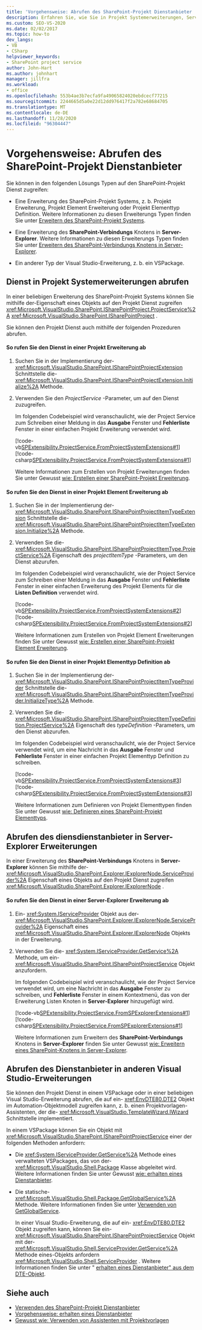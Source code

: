 ```yaml
---
title: 'Vorgehensweise: Abrufen des SharePoint-Projekt Dienstanbieter | Microsoft-Dokumentation'
description: Erfahren Sie, wie Sie in Projekt Systemerweiterungen, Server-Explorer Erweiterungen oder anderen Visual Studio-Erweiterungen auf den SharePoint-Projekt Dienst zugreifen.
ms.custom: SEO-VS-2020
ms.date: 02/02/2017
ms.topic: how-to
dev_langs:
- VB
- CSharp
helpviewer_keywords:
- SharePoint project service
author: John-Hart
ms.author: johnhart
manager: jillfra
ms.workload:
- office
ms.openlocfilehash: 553b4ae3b7ecfa9fa49065824020ebdcecf77215
ms.sourcegitcommit: 2244665d5a0e22d12dd976417f2a782e68684705
ms.translationtype: MT
ms.contentlocale: de-DE
ms.lasthandoff: 11/28/2020
ms.locfileid: "96304447"
---
```

# <a name="how-to-retrieve-the-sharepoint-project-service"></a>Vorgehensweise: Abrufen des SharePoint-Projekt Dienstanbieter
  Sie können in den folgenden Lösungs Typen auf den SharePoint-Projekt Dienst zugreifen:

- Eine Erweiterung des SharePoint-Projekt Systems, z. b. Projekt Erweiterung, Projekt Element Erweiterung oder Projekt Elementtyp Definition. Weitere Informationen zu diesen Erweiterungs Typen finden Sie unter [Erweitern des SharePoint-Projekt Systems](../sharepoint/extending-the-sharepoint-project-system.md).

- Eine Erweiterung des **SharePoint-Verbindungs** Knotens in **Server-Explorer**. Weitere Informationen zu diesen Erweiterungs Typen finden Sie unter [Erweitern des SharePoint-Verbindungs Knotens in Server-Explorer](../sharepoint/extending-the-sharepoint-connections-node-in-server-explorer.md).

- Ein anderer Typ der Visual Studio-Erweiterung, z. b. ein VSPackage.

## <a name="retrieve-the-service-in-project-system-extensions"></a>Dienst in Projekt Systemerweiterungen abrufen
 In einer beliebigen Erweiterung des SharePoint-Projekt Systems können Sie mithilfe der-Eigenschaft eines Objekts auf den Projekt Dienst zugreifen <xref:Microsoft.VisualStudio.SharePoint.ISharePointProject.ProjectService%2A> <xref:Microsoft.VisualStudio.SharePoint.ISharePointProject> .

 Sie können den Projekt Dienst auch mithilfe der folgenden Prozeduren abrufen.

#### <a name="to-retrieve-the-service-in-a-project-extension"></a>So rufen Sie den Dienst in einer Projekt Erweiterung ab

1. Suchen Sie in der Implementierung der- <xref:Microsoft.VisualStudio.SharePoint.ISharePointProjectExtension> Schnittstelle die- <xref:Microsoft.VisualStudio.SharePoint.ISharePointProjectExtension.Initialize%2A> Methode.

2. Verwenden Sie den *ProjectService* -Parameter, um auf den Dienst zuzugreifen.

     Im folgenden Codebeispiel wird veranschaulicht, wie der Project Service zum Schreiben einer Meldung in das **Ausgabe** Fenster und **Fehlerliste** Fenster in einer einfachen Projekt Erweiterung verwendet wird.

     [!code-vb[SPExtensibility.ProjectService.FromProjectSystemExtensions#1](../sharepoint/codesnippet/VisualBasic/spextensibility.projectservice.fromprojectsystemextensions.getprojectservice/extension/extension.vb#1)]
     [!code-csharp[SPExtensibility.ProjectService.FromProjectSystemExtensions#1](../sharepoint/codesnippet/CSharp/spextensibility.projectservice.fromprojectsystemextensions.getprojectservice/extension/extension.cs#1)]

     Weitere Informationen zum Erstellen von Projekt Erweiterungen finden Sie unter Gewusst [wie: Erstellen einer SharePoint-Projekt Erweiterung](../sharepoint/how-to-create-a-sharepoint-project-extension.md).

#### <a name="to-retrieve-the-service-in-a-project-item-extension"></a>So rufen Sie den Dienst in einer Projekt Element Erweiterung ab

1. Suchen Sie in der Implementierung der- <xref:Microsoft.VisualStudio.SharePoint.ISharePointProjectItemTypeExtension> Schnittstelle die- <xref:Microsoft.VisualStudio.SharePoint.ISharePointProjectItemTypeExtension.Initialize%2A> Methode.

2. Verwenden Sie die- <xref:Microsoft.VisualStudio.SharePoint.ISharePointProjectItemType.ProjectService%2A> Eigenschaft des *projectItemType* -Parameters, um den Dienst abzurufen.

     Im folgenden Codebeispiel wird veranschaulicht, wie der Project Service zum Schreiben einer Meldung in das **Ausgabe** Fenster und **Fehlerliste** Fenster in einer einfachen Erweiterung des Projekt Elements für die **Listen Definition** verwendet wird.

     [!code-vb[SPExtensibility.ProjectService.FromProjectSystemExtensions#2](../sharepoint/codesnippet/VisualBasic/spextensibility.projectservice.fromprojectsystemextensions.getprojectservice/extension/extension.vb#2)]
     [!code-csharp[SPExtensibility.ProjectService.FromProjectSystemExtensions#2](../sharepoint/codesnippet/CSharp/spextensibility.projectservice.fromprojectsystemextensions.getprojectservice/extension/extension.cs#2)]

     Weitere Informationen zum Erstellen von Projekt Element Erweiterungen finden Sie unter Gewusst [wie: Erstellen einer SharePoint-Projekt Element Erweiterung](../sharepoint/how-to-create-a-sharepoint-project-item-extension.md).

#### <a name="to-retrieve-the-service-in-a-project-item-type-definition"></a>So rufen Sie den Dienst in einer Projekt Elementtyp Definition ab

1. Suchen Sie in der Implementierung der- <xref:Microsoft.VisualStudio.SharePoint.ISharePointProjectItemTypeProvider> Schnittstelle die- <xref:Microsoft.VisualStudio.SharePoint.ISharePointProjectItemTypeProvider.InitializeType%2A> Methode.

2. Verwenden Sie die- <xref:Microsoft.VisualStudio.SharePoint.ISharePointProjectItemTypeDefinition.ProjectService%2A> Eigenschaft des *typeDefinition* -Parameters, um den Dienst abzurufen.

     Im folgenden Codebeispiel wird veranschaulicht, wie der Project Service verwendet wird, um eine Nachricht in das **Ausgabe** Fenster und **Fehlerliste** Fenster in einer einfachen Projekt Elementtyp Definition zu schreiben.

     [!code-vb[SPExtensibility.ProjectService.FromProjectSystemExtensions#3](../sharepoint/codesnippet/VisualBasic/spextensibility.projectservice.fromprojectsystemextensions.getprojectservice/extension/extension.vb#3)]
     [!code-csharp[SPExtensibility.ProjectService.FromProjectSystemExtensions#3](../sharepoint/codesnippet/CSharp/spextensibility.projectservice.fromprojectsystemextensions.getprojectservice/extension/extension.cs#3)]

     Weitere Informationen zum Definieren von Projekt Elementtypen finden Sie unter Gewusst [wie: Definieren eines SharePoint-Projekt Elementtyps](../sharepoint/how-to-define-a-sharepoint-project-item-type.md).

## <a name="retrieve-the-service-in-server-explorer-extensions"></a>Abrufen des diensdienstanbieter in Server-Explorer Erweiterungen
 In einer Erweiterung des **SharePoint-Verbindungs** Knotens in **Server-Explorer** können Sie mithilfe der- <xref:Microsoft.VisualStudio.SharePoint.Explorer.IExplorerNode.ServiceProvider%2A> Eigenschaft eines Objekts auf den Projekt Dienst zugreifen <xref:Microsoft.VisualStudio.SharePoint.Explorer.IExplorerNode> .

#### <a name="to-retrieve-the-service-in-a-server-explorer-extension"></a>So rufen Sie den Dienst in einer Server-Explorer Erweiterung ab

1. Ein- <xref:System.IServiceProvider> Objekt aus der- <xref:Microsoft.VisualStudio.SharePoint.Explorer.IExplorerNode.ServiceProvider%2A> Eigenschaft eines <xref:Microsoft.VisualStudio.SharePoint.Explorer.IExplorerNode> Objekts in der Erweiterung.

2. Verwenden Sie die- <xref:System.IServiceProvider.GetService%2A> Methode, um ein- <xref:Microsoft.VisualStudio.SharePoint.ISharePointProjectService> Objekt anzufordern.

     Im folgenden Codebeispiel wird veranschaulicht, wie der Project Service verwendet wird, um eine Nachricht in das **Ausgabe** Fenster zu schreiben, und **Fehlerliste** Fenster in einem Kontextmenü, das von der Erweiterung Listen Knoten in **Server-Explorer** hinzugefügt wird.

     [!code-vb[SPExtensibility.ProjectService.FromSPExplorerExtensions#1](../sharepoint/codesnippet/VisualBasic/spextensibility.projectservice.fromspexplorerextensions.getprojectservice/extension/extension.vb#1)]
     [!code-csharp[SPExtensibility.ProjectService.FromSPExplorerExtensions#1](../sharepoint/codesnippet/CSharp/spextensibility.projectservice.fromspexplorerextensions.getprojectservice/extension/extension.cs#1)]

     Weitere Informationen zum Erweitern des **SharePoint-Verbindungs** Knotens in **Server-Explorer** finden Sie unter Gewusst [wie: Erweitern eines SharePoint-Knotens in Server-Explorer](../sharepoint/how-to-extend-a-sharepoint-node-in-server-explorer.md).

## <a name="retrieve-the-service-in-other-visual-studio-extensions"></a>Abrufen des Dienstanbieter in anderen Visual Studio-Erweiterungen
 Sie können den Projekt Dienst in einem VSPackage oder in einer beliebigen Visual Studio-Erweiterung abrufen, die auf ein- <xref:EnvDTE80.DTE2> Objekt im Automation-Objektmodell zugreifen kann, z. b. einen Projektvorlagen-Assistenten, der die- <xref:Microsoft.VisualStudio.TemplateWizard.IWizard> Schnittstelle implementiert.

 In einem VSPackage können Sie ein Objekt mit <xref:Microsoft.VisualStudio.SharePoint.ISharePointProjectService> einer der folgenden Methoden anfordern:

- Die <xref:System.IServiceProvider.GetService%2A> Methode eines verwalteten VSPackages, das von der- <xref:Microsoft.VisualStudio.Shell.Package> Klasse abgeleitet wird. Weitere Informationen finden Sie unter Gewusst [wie: erhalten eines Dienstanbieter](../extensibility/how-to-get-a-service.md).

- Die statische- <xref:Microsoft.VisualStudio.Shell.Package.GetGlobalService%2A> Methode. Weitere Informationen finden Sie unter [Verwenden von GetGlobalService](../extensibility/internals/service-essentials.md#how-to-use-getglobalservice).

  In einer Visual Studio-Erweiterung, die auf ein- <xref:EnvDTE80.DTE2> Objekt zugreifen kann, können Sie ein- <xref:Microsoft.VisualStudio.SharePoint.ISharePointProjectService> Objekt mit der- <xref:Microsoft.VisualStudio.Shell.ServiceProvider.GetService%2A> Methode eines-Objekts anfordern <xref:Microsoft.VisualStudio.Shell.ServiceProvider> . Weitere Informationen finden Sie unter " [erhalten eines Dienstanbieter" aus dem DTE-Objekt](../extensibility/how-to-get-a-service.md#getting-a-service-from-the-dte-object).

## <a name="see-also"></a>Siehe auch
- [Verwenden des SharePoint-Projekt Dienstanbieter](../sharepoint/using-the-sharepoint-project-service.md)
- [Vorgehensweise: erhalten eines Dienstanbieter](../extensibility/how-to-get-a-service.md)
- [Gewusst wie: Verwenden von Assistenten mit Projektvorlagen](../extensibility/how-to-use-wizards-with-project-templates.md)
